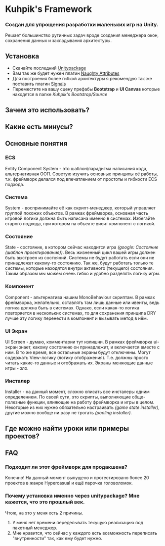 # Kuhpik's Framework
### Создан для упрощения разработки маленьких игр на Unity.
Решает большинство рутинных задач вроде создания менеджера окон, сохранения данных и закладывания архитектуры.

## Установка
* Скачайте последний [Unitypackage](../../releases/latest)
* Вам так же будет нужен плагин [Naughty Attributes](https://github.com/dbrizov/NaughtyAttributes)
* Для построения более гибкой архитектуры я рекомендую так же поставить плагин [Signals](https://github.com/supyrb/signals)
* Переместите на вашу сцену префабы **Bootstrap** и **UI Canvas** которые находятся в папке _Kuhpik's Bootstrap/Source_

## Зачем это использовать?

## Какие есть минусы?

## Основные понятия
### ECS
Entity Component System - это шаблон\парадигма написания кода, альтернативная ООП. Советую изучить основные принципы её работы, т.к. фреймворк делался под впечатлением от простоты и гибкости ECS подхода.
### Система
System - воспринимайте её как скрипт-менеджер, который управляет группой похожих объектов. В рамках фреймворка, основная часть игровой логики должна быть написана именно в системах. Избегайте старого подхода, при котором на объекте висит компонент с логикой. 
### Состояние
State - состояние, в котором сейчас находится игра _(google: Состояние (шаблон проектирования))_. Весь жизненный цикл вашей игры должен быть выстроен из состояний. Системы не будут работать если они не принадлежат какому-то состоянию. Так же, будут работать только те системы, которые находятся внутри активного (текущего) состояния. Таким образом мы можем очень гибко и удобно разделять логику игры.
### Компонент
Component - альтернатива нашим MonoBehaviour скриптам. В рамках фреймворка, желательно, оставлять там лишь данные или ивенты, ведь логика должна быть в системах. Однако, если какая-то логика повторяется в нескольких системах, то для сохранения принципа DRY лучше эту логику перенести в компонент и вызывать метод в нём.
### UI Экран
UI Screen - думаю, комментарии тут излишни. В рамках фреймворка ui-экран знает, какому состоянию он принадлежит, и включается вместе с ним. В то же время, все остальные экраны будут отключены. Могут содержать View-логику (логику отображения). Т.е. должны просто читать какие-то данные и отображать их. Экраны меняющие данные игры - зло.
### Инсталер
Installer - на данный момент, сложно описать все инсталеры одним определением. По своей сути, это скрипты, выполняющие обще-полезные функции, влияющие на работу фреймворка и игры в целом. Некоторые из них нужно обязательно настраивать _(game state installer)_, другие можно вообще ни разу не трогать _(pooling installer)_.

## Где можно найти уроки или примеры проектов?

## FAQ
### Подходит ли этот фреймворк для продакшена?
Конечно! На данный момент выпущено и протестировано более 20 проектов в жанре Hypercasual и ещё парочка головоломок.

### Почему установка именно через unitypackage? Мне кажется, что это прошлый век.
Чтож, на это у меня есть 2 причины.
1. У меня нет времени переделывать текущую реализацию под пакетный менеджер.
2. Мне нравится, что сейчас у каждого есть возможность переписать "внутренности" так, как ему будет нужно.

